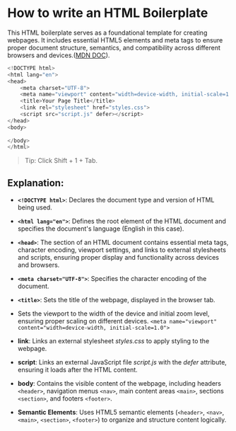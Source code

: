 # How to write an HTML Boilerplate

This HTML boilerplate serves as a foundational template for creating webpages. It includes essential HTML5 elements and meta tags to ensure proper document structure, semantics, and compatibility across different browsers and devices.([MDN DOC](https://developer.mozilla.org/en-US/docs/Learn/HTML/Introduction_to_HTML/Getting_started)).

```javascript
<!DOCTYPE html>
<html lang="en">
<head>
    <meta charset="UTF-8">
    <meta name="viewport" content="width=device-width, initial-scale=1.0">
    <title>Your Page Title</title>
    <link rel="stylesheet" href="styles.css">
    <script src="script.js" defer></script>
</head>
<body>
    
</body>
</html>
```
>Tip: Click Shift + 1 + Tab.
## Explanation:

* **`<!DOCTYPE html>`**: Declares the document type and version of HTML being used.

* **`<html lang="en">`**: Defines the root element of the HTML document and specifies the document's language (English in this case).

* **`<head>`**: The section of an HTML document contains essential meta tags, character encoding, viewport settings, and links to external stylesheets and scripts, ensuring proper display and functionality across devices and browsers.

* **`<meta charset="UTF-8">`**: Specifies the character encoding of the document.

* **`<title>`**: Sets the title of the webpage, displayed in the browser tab.
* Sets the viewport to the width of the device and initial zoom level, ensuring proper scaling on different devices.
`<meta name="viewport" content="width=device-width, initial-scale=1.0">`

* **link**: Links an external stylesheet *styles.css* to apply styling to the webpage.

* **script**: Links an external JavaScript file *script.js* with the *defer* attribute, ensuring it loads after the HTML content.

* **body**: Contains the visible content of the webpage, including headers `<header>`, navigation menus `<nav>`, main content areas `<main>`, sections `<section>`, and footers `<footer>`.

* **Semantic Elements**: Uses HTML5 semantic elements (`<header>`, `<nav>`, `<main>`, `<section>`, `<footer>`) to organize and structure content logically.
